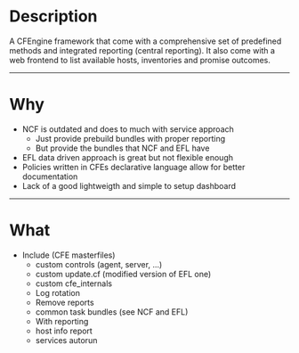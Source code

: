 # Description

A CFEngine framework that come with a comprehensive set of predefined methods
and integrated reporting (central reporting).
It also come with a web frontend to list available hosts, inventories and
promise outcomes.

---

# Why

* NCF is outdated and does to much with service approach
    * Just provide prebuild bundles with proper reporting
    * But provide the bundles that NCF and EFL have
* EFL data driven approach is great but not flexible enough
* Policies written in CFEs declarative language allow for better documentation
* Lack of a good lightweigth and simple to setup dashboard

---

# What

* Include (CFE masterfiles)
    * custom controls (agent, server, ...)
    * custom update.cf (modified version of EFL one)
    * custom cfe_internals
	* Log rotation
	* Remove reports
    * common task bundles (see NCF and EFL)
	* With reporting
    * host info report
    * services autorun
